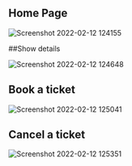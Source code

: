 ## Home Page

![Screenshot 2022-02-12 124155](https://user-images.githubusercontent.com/99003477/153701806-c691eafb-d898-43f6-a805-154fac118f09.png)

##Show details

![Screenshot 2022-02-12 124648](https://user-images.githubusercontent.com/99003477/153701820-3d3cfae4-3822-4b23-be81-97329cfa3f31.png)

## Book a ticket
![Screenshot 2022-02-12 125041](https://user-images.githubusercontent.com/99003477/153701821-8e6bb2ed-27fb-485e-9e92-08c822f4982d.png)

## Cancel a ticket
![Screenshot 2022-02-12 125351](https://user-images.githubusercontent.com/99003477/153701823-b17e1bbe-2acd-41e5-a4bf-eb9d5bdb7c83.png)
